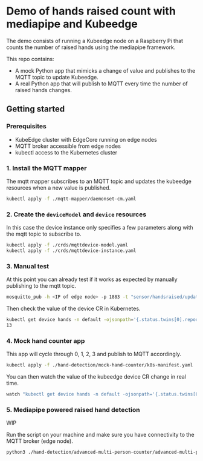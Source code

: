 # Demo of hands raised count with mediapipe and Kubeedge

The demo consists of running a Kubeedge node on a Raspberry Pi that counts the number of raised hands using the mediapipe framework.

This repo contains:

- A mock Python app that mimicks a change of value and publishes to the MQTT topic to update Kubeedge.
- A real Python app that will publish to MQTT every time the number of raised hands changes.

## Getting started

### Prerequisites

- KubeEdge cluster with EdgeCore running on edge nodes
- MQTT broker accessible from edge nodes
- kubectl access to the Kubernetes cluster

### 1. Install the MQTT mapper

The mqtt mapper subscribes to an MQTT topic and updates the kubeedge resources when a new value is published.

```sh
kubectl apply -f ./mqtt-mapper/daemonset-cm.yaml
```

### 2. Create the `deviceModel` and `device` resources

In this case the device instance only specifies a few parameters along with the mqtt topic to subscribe to.

```sh
kubectl apply -f ./crds/mqttdevice-model.yaml
kubectl apply -f ./crds/mqttdevice-instance.yaml
```

### 3. Manual test

At this point you can already test if it works as expected by manually publishing to the mqtt topic.

```sh
mosquitto_pub -h <IP of edge node> -p 1883 -t "sensor/handsraised/update/json"   -m '{"handsraised": "13", "status": "online"}'
```

Then check the value of the device CR in Kubernetes.

```sh
kubectl get device hands -n default -ojsonpath='{.status.twins[0].reported.value}'
13
```

### 4. Mock hand counter app

This app will cycle through 0, 1, 2, 3 and publish to MQTT accordingly.

```sh
kubectl apply -f ./hand-detection/mock-hand-counter/k8s-manifest.yaml
```

You can then watch the value of the kubeedge device CR change in real time.

```sh
watch "kubectl get device hands -n default -ojsonpath='{.status.twins[0].reported.value}'"
```

### 5. Mediapipe powered raised hand detection

WIP

Run the script on your machine and make sure you have connectivity to the MQTT broker (edge node).

```sh
python3 ./hand-detection/advanced-multi-person-counter/advanced-multi-person-counter.py
```